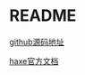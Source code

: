 # README

[github源码地址](https://github.com/HaxeFoundation/haxe?tab=readme-ov-file)

[haxe官方文档](https://haxe.org/manual/debugging-javascript.html)
